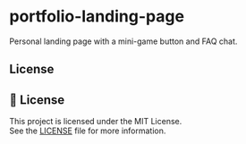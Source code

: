 # portfolio-landing-page
Personal landing page with a mini-game button and FAQ chat.
## License

## 🧾 License

This project is licensed under the MIT License.  
See the [LICENSE](./LICENSE) file for more information.